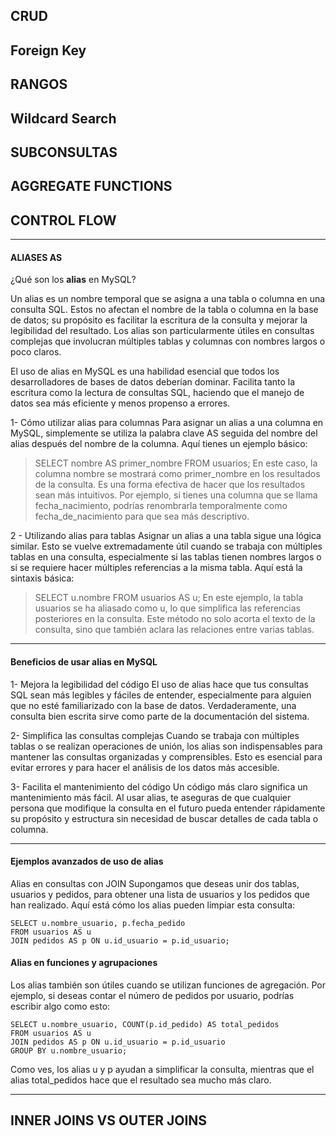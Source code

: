 

## CRUD

## Foreign Key

## RANGOS

## Wildcard Search

## SUBCONSULTAS

## AGGREGATE FUNCTIONS

## CONTROL FLOW
---
#### ALIASES AS

¿Qué son los **alias** en MySQL?

Un alias es un nombre temporal que se asigna a una tabla o columna en una consulta SQL. Estos no afectan el nombre de la tabla o columna en la base de datos; su propósito es facilitar la escritura de la consulta y mejorar la legibilidad del resultado. Los alias son particularmente útiles en consultas complejas que involucran múltiples tablas y columnas con nombres largos o poco claros.

El uso de alias en MySQL es una habilidad esencial que todos los desarrolladores de bases de datos deberían dominar. Facilita tanto la escritura como la lectura de consultas SQL, haciendo que el manejo de datos sea más eficiente y menos propenso a errores.


1- Cómo utilizar alias para columnas
Para asignar un alias a una columna en MySQL, simplemente se utiliza la palabra clave AS seguida del nombre del alias después del nombre de la columna. Aquí tienes un ejemplo básico:

> SELECT nombre AS primer_nombre FROM usuarios;
En este caso, la columna nombre se mostrará como primer_nombre en los resultados de la consulta. Es una forma efectiva de hacer que los resultados sean más intuitivos. Por ejemplo, si tienes una columna que se llama fecha_nacimiento, podrías renombrarla temporalmente como fecha_de_nacimiento para que sea más descriptivo.

2 - Utilizando alias para tablas
Asignar un alias a una tabla sigue una lógica similar. Esto se vuelve extremadamente útil cuando se trabaja con múltiples tablas en una consulta, especialmente si las tablas tienen nombres largos o si se requiere hacer múltiples referencias a la misma tabla. Aquí está la sintaxis básica:

> SELECT u.nombre FROM usuarios AS u;
En este ejemplo, la tabla usuarios se ha aliasado como u, lo que simplifica las referencias posteriores en la consulta. Este método no solo acorta el texto de la consulta, sino que también aclara las relaciones entre varias tablas.
---
#### Beneficios de usar alias en MySQL

1- Mejora la legibilidad del código
El uso de alias hace que tus consultas SQL sean más legibles y fáciles de entender, especialmente para alguien que no esté familiarizado con la base de datos. Verdaderamente, una consulta bien escrita sirve como parte de la documentación del sistema.

2- Simplifica las consultas complejas
Cuando se trabaja con múltiples tablas o se realizan operaciones de unión, los alias son indispensables para mantener las consultas organizadas y comprensibles. Esto es esencial para evitar errores y para hacer el análisis de los datos más accesible.

3- Facilita el mantenimiento del código
Un código más claro significa un mantenimiento más fácil. Al usar alias, te aseguras de que cualquier persona que modifique la consulta en el futuro pueda entender rápidamente su propósito y estructura sin necesidad de buscar detalles de cada tabla o columna.

---
#### Ejemplos avanzados de uso de alias
Alias en consultas con JOIN
Supongamos que deseas unir dos tablas, usuarios y pedidos, para obtener una lista de usuarios y los pedidos que han realizado. Aquí está cómo los alias pueden limpiar esta consulta:
```
SELECT u.nombre_usuario, p.fecha_pedido
FROM usuarios AS u
JOIN pedidos AS p ON u.id_usuario = p.id_usuario;
```

#### Alias en funciones y agrupaciones
Los alias también son útiles cuando se utilizan funciones de agregación. Por ejemplo, si deseas contar el número de pedidos por usuario, podrías escribir algo como esto:
```
SELECT u.nombre_usuario, COUNT(p.id_pedido) AS total_pedidos
FROM usuarios AS u
JOIN pedidos AS p ON u.id_usuario = p.id_usuario
GROUP BY u.nombre_usuario;
```
Como ves, los alias u y p ayudan a simplificar la consulta, mientras que el alias total_pedidos hace que el resultado sea mucho más claro.

---

## INNER JOINS VS OUTER JOINS
